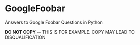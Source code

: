 # GoogleFoobar
Answers to Google Foobar Questions in Python

**DO NOT COPY** -- THIS IS FOR EXAMPLE. COPY MAY LEAD TO DISQUALIFICATION
